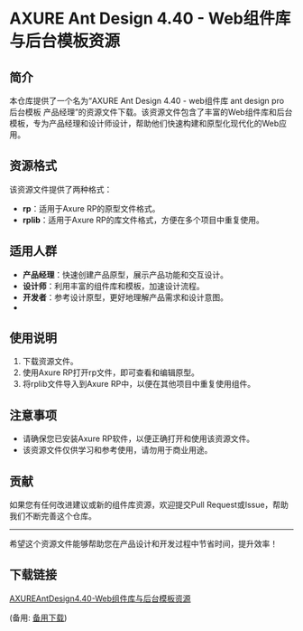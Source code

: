 # AXURE Ant Design 4.40 - Web组件库与后台模板资源

## 简介
本仓库提供了一个名为“AXURE Ant Design 4.40 - web组件库 ant design pro 后台模板 产品经理”的资源文件下载。该资源文件包含了丰富的Web组件库和后台模板，专为产品经理和设计师设计，帮助他们快速构建和原型化现代化的Web应用。

## 资源格式
该资源文件提供了两种格式：
- **rp**：适用于Axure RP的原型文件格式。
- **rplib**：适用于Axure RP的库文件格式，方便在多个项目中重复使用。

## 适用人群
- **产品经理**：快速创建产品原型，展示产品功能和交互设计。
- **设计师**：利用丰富的组件库和模板，加速设计流程。
- **开发者**：参考设计原型，更好地理解产品需求和设计意图。
- 
## 使用说明
1. 下载资源文件。
2. 使用Axure RP打开rp文件，即可查看和编辑原型。
3. 将rplib文件导入到Axure RP中，以便在其他项目中重复使用组件。

## 注意事项
- 请确保您已安装Axure RP软件，以便正确打开和使用该资源文件。
- 该资源文件仅供学习和参考使用，请勿用于商业用途。

## 贡献
如果您有任何改进建议或新的组件库资源，欢迎提交Pull Request或Issue，帮助我们不断完善这个仓库。

---

希望这个资源文件能够帮助您在产品设计和开发过程中节省时间，提升效率！

## 下载链接
[AXUREAntDesign4.40-Web组件库与后台模板资源](https://pan.quark.cn/s/5360c265e8c2) 

(备用: [备用下载](https://pan.baidu.com/s/11uXeTEZjJv5Jpx8kuCE-1g?pwd=1234))
